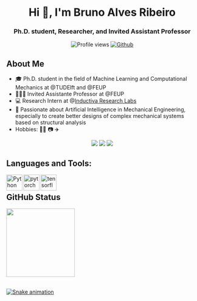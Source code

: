 <h1 align="center">Hi 👋, I'm Bruno Alves Ribeiro</h1>
<h3 align="center">Ph.D. student, Researcher, and Invited Assistant Professor</h3>

<div align="center">

![Profile views](https://visitor-badge.glitch.me/badge?page_id=baribeiro.baribeiro) [![Github](https://img.shields.io/github/followers/baribeiro?label=Follow&style=social)](https://github.com/baribeiro)
</div>


<h2> About Me</h2>
  
- 🎓 Ph.D. student in the field of Machine Learning and Computational Mechanics at @TUDElft and @FEUP
- 🧑🏽‍🏫 Invited Assistante Professor at @FEUP
- 💻 Research Intern at @[Inductiva Research Labs](https://inductiva.ai/)
- 💬 Passionate about Artificial Intelligence in Mechanical Engineering, especially to create better designs of complex mechanical systems based on structural analysis
- Hobbies: 🏄‍♂️ 📷 ✈️
  
<div align="center">
  <a href="https://www.linkedin.com/in/bm-ar" target="_blank"><img src="https://img.shields.io/badge/-LinkedIn-%230077B5?style=for-the-badge&logo=linkedin&logoColor=white" target="_blank"></a> 
  <a href="https://instagram.com/brunoalves_ribeiro" target="_blank"><img src="https://img.shields.io/badge/-Instagram-%23E4405F?style=for-the-badge&logo=instagram&logoColor=white" target="_blank"></a>
  <a href = "mailto:bm-ar@hotmail.com"><img src="https://img.shields.io/badge/Microsoft_Outlook-0078D4?style=for-the-badge&logo=microsoft-outlook&logoColor=white" target="_blank"></a>  
</div>

<h2> Languages and Tools:</h2>
<div>
  <a href="https://www.python.org" target="_blank"><img align="left" alt="Python" height ="42px" src="https://raw.githubusercontent.com/rahul-jha98/github_readme_icons/main/language_and_tools/square/python/python.svg"></a>
  <a href="https://pytorch.org/" target="_blank"> <img align="left" src="https://raw.githubusercontent.com/rahul-jha98/github_readme_icons/main/language_and_tools/square/pytorch/pytorch.svg" alt="pytorch" height="42px"/> </a> 
  <a href="https://www.tensorflow.org" target="_blank"> <img align="left" src="https://raw.githubusercontent.com/rahul-jha98/github_readme_icons/main/language_and_tools/square/tensorflow/tensorflow.svg" alt="tensorflow" height="42px"/> </a> 
</div>

<br>



<h2> GitHub Status</h2>
 
  <a href="https://github.com/baribeiro">
  <img height="180em" src="https://github-readme-stats.vercel.app/api?username=baribeiro&show_icons=true&theme=default&include_all_commits=true&count_private=true"/>
  <div style="display: inline_block"><br>
 
 
![Snake animation](https://github.com/baribeiro/baribeiro/blob/output/github-contribution-grid-snake.svg)
